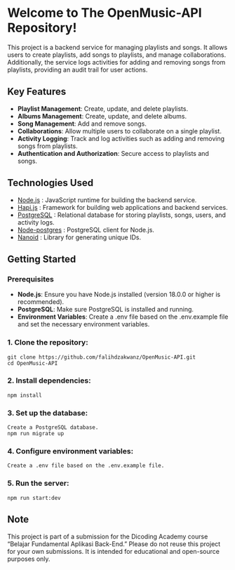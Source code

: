 # Welcome to The OpenMusic-API Repository!
This project is a backend service for managing playlists and songs. It allows users to create playlists, add songs to playlists, and manage collaborations. Additionally, the service logs activities for adding and removing songs from playlists, providing an audit trail for user actions.

## Key Features
* **Playlist Management**: Create, update, and delete playlists.
* **Albums Management**: Create, update, and delete albums.
* **Song Management**: Add and remove songs.
* **Collaborations**: Allow multiple users to collaborate on a single playlist.
* **Activity Logging**: Track and log activities such as adding and removing songs from playlists.
* **Authentication and Authorization**: Secure access to playlists and songs.

## Technologies Used
* [Node.js](https://nodejs.org/) : JavaScript runtime for building the backend service.
* [Hapi.js](https://hapi.dev/) : Framework for building web applications and backend services.
* [PostgreSQL](https://www.postgresql.org/) : Relational database for storing playlists, songs, users, and activity logs.
* [Node-postgres](https://node-postgres.com/) : PostgreSQL client for Node.js.
* [Nanoid](https://www.npmjs.com/package/nanoid) : Library for generating unique IDs.

## Getting Started
### Prerequisites
* **Node.js**: Ensure you have Node.js installed (version 18.0.0 or higher is recommended).
* **PostgreSQL**: Make sure PostgreSQL is installed and running.
* **Environment Variables**: Create a .env file based on the .env.example file and set the necessary environment variables.

### 1. Clone the repository:
    git clone https://github.com/falihdzakwanz/OpenMusic-API.git    
    cd OpenMusic-API    

### 2. Install dependencies:
    npm install    

### 3. Set up the database:
    Create a PostgreSQL database.
    npm run migrate up
    
### 4. Configure environment variables:
    Create a .env file based on the .env.example file.

### 5. Run the server:
    npm run start:dev

## Note
This project is part of a submission for the Dicoding Academy course “Belajar Fundamental Aplikasi Back-End.” 
Please do not reuse this project for your own submissions. It is intended for educational and open-source purposes only.
